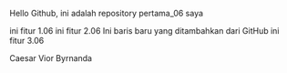 Hello Github, ini adalah repository pertama_06 saya

ini fitur 1.06
ini fitur 2.06
Ini baris baru yang ditambahkan dari GitHub
ini fitur 3.06

Caesar Vior Byrnanda
